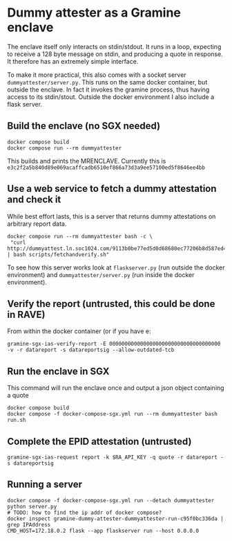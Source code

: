 # Dummy attester as a Gramine enclave

The enclave itself only interacts on stdin/stdout.
It runs in a loop, expecting to receive a 128 byte message on stdin, and producing a quote in response.
It therefore has an extremely simple interface.

To make it more practical, this also comes with a socket server `dummyattester/server.py`. This runs on the same docker container, but outside the enclave. In fact it invokes the gramine process, thus having access to its stdin/stout. Outside the docker environment I also include a flask server.

## Build the enclave (no SGX needed)

```
docker compose build
docker compose run --rm dummyattester
```

This builds and prints the MRENCLAVE.
Currently this is `e3c2f2a5b840d89e069acaffcadb6510ef866a73d3a9ee57100ed5f8646ee4bb`


## Use a web service to fetch a dummy attestation and check it

While best effort lasts, this is a server that returns dummy attestations on arbitrary report data.
```
docker compose run --rm dummyattester bash -c \
 "curl http://dummyattest.ln.soc1024.com/9113b0be77ed5d0d68680ec77206b8d587ed40679b71321ccdd5405e4d54a6820000000000000000000000000000000000000000000000000000000000000000 | bash scripts/fetchandverify.sh"
```

To see how this server works look at `flaskserver.py` (run outside the docker environment) and `dummyattester/server.py` (run inside the docker environment).

## Verify the report (untrusted, this could be done in RAVE)
From within the docker container (or if you have e:
```
gramine-sgx-ias-verify-report -E 000000000000000000000000000000000000 -v -r datareport -s datareportsig --allow-outdated-tcb
```

## Run the enclave in SGX

This command will run the enclave once and output a json object containing a quote
```
docker compose build
docker compose -f docker-compose-sgx.yml run --rm dummyattester bash run.sh
```

## Complete the EPID attestation (untrusted)
```
gramine-sgx-ias-request report -k $RA_API_KEY -q quote -r datareport -s datareportsig
```


## Running a server
```
docker compose -f docker-compose-sgx.yml run --detach dummyattester python server.py
# TODO: how to find the ip addr of docker compose?
docker inspect gramine-dummy-attester-dummyattester-run-c95f0bc336da | grep IPAddress
CMD_HOST=172.18.0.2 flask --app flaskserver run --host 0.0.0.0
```